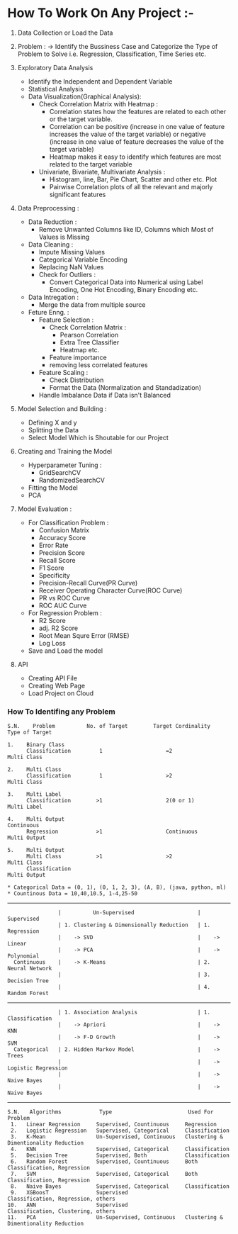 # How To Work On Any Project :- 
 1. Data Collection or Load the Data
 2. Problem :
    -> Identify the Bussiness Case and Categorize the Type of Problem to Solve 
       i.e. Regression, Classification, Time Series etc.
 3. Exploratory Data Analysis 
    * Identify the Independent and Dependent Variable
    * Statistical Analysis 
    * Data Visualization(Graphical Analysis):
      * Check Correlation Matrix with Heatmap :
        - Correlation states how the features are related to each other or the target variable.
        - Correlation can be positive (increase in one value of feature increases the value of the target variable) or
          negative (increase in one value of feature decreases the value of the target variable)
        - Heatmap makes it easy to identify which features are most related to the target variable
      * Univariate, Bivariate, Multivariate Analysis :
        - Histogram, line, Bar, Pie Chart, Scatter and other etc. Plot
        - Pairwise Correlation plots of all the relevant and majorly significant features
 4. Data Preprocessing :
    * Data Reduction :
      - Remove Unwanted Columns like ID, Columns which Most of Values is Missing
    * Data Cleaning :
      - Impute Missing Values
      - Categorical Variable Encoding
      - Replacing NaN Values
      - Check for Outliers :
         + Convert Categorical Data into Numerical using Label Encoding, One Hot Encoding, Binary Encoding etc.
    * Data Intregation : 
      - Merge the data from multiple source 
    * Feture Enng. : 
      - Feature Selection : 
        - Check Correlation Matrix :
           * Pearson Correlation
           * Extra Tree Classifier
           * Heatmap etc.
        - Feature importance
        - removing less correlated features 
      - Feature Scaling : 
        - Check Distribution
        - Format the Data (Normalization and Standadization)
      - Handle Imbalance Data if Data isn't Balanced
 5. Model Selection and Building :
    * Defining X and y
    * Splitting the Data
    * Select Model Which is Shoutable for our Project
 6. Creating and Training the Model
    * Hyperparameter Tuning :
      - GridSearchCV
      - RandomizedSearchCV
    * Fitting the Model
    * PCA
 7. Model Evaluation :
    * For Classification Problem :
         - Confusion Matrix
         - Accuracy Score
         - Error Rate
         - Precision Score
         - Recall Score
         - F1 Score
         - Specificity
         - Precision-Recall Curve(PR Curve)
         - Receiver Operating Character Curve(ROC Curve)
         - PR vs ROC Curve
         - ROC AUC Curve
    * For Regression Problem :
        - R2 Score
        - adj. R2 Score
        - Root Mean Squre Error (RMSE)
        - Log Loss
    * Save and Load the model  
 
8. API
    * Creating API File
    * Creating Web Page
    * Load Project on Cloud

### How To Identifing any Problem

    S.N.    Problem          No. of Target        Target Cordinality         Type of Target

    1.    Binary Class           
          Classification         1                    =2                     Multi Class

    2.    Multi Class           
          Classification         1                    >2                     Multi Class
  
    3.    Multi Label   
          Classification        >1                    2(0 or 1)              Multi Label
        
    4.    Multi Output                                                       Continuous
          Regression            >1                    Continuous             Multi Output 
  
    5.    Multi Output                                                       
          Multi Class           >1                    >2                     Multi Class
          Classification                                                     Multi Output
        
    * Categorical Data = (0, 1), (0, 1, 2, 3), (A, B), (java, python, ml)
    * Countinous Data = 10,40,10.5, 1-4,25-50
 
----------------------------------------------------------------------------------------------------

                    |          Un-Supervised                    |          Supervised
                    | 1. Clustering & Dimensionally Reduction   | 1. Regression
                    |    -> SVD                                 |    -> Linear                                 
                    |    -> PCA                                 |    -> Polynomial
      Continuous    |    -> K-Means                             | 2. Neural Network
                    |                                           | 3. Decision Tree
                    |                                           | 4. Random Forest
                    
----------------------------------------------------------------------------------------------------- 

                    | 1. Association Analysis                   | 1. Classification
                    |    -> Apriori                             |    -> KNN 
                    |    -> F-D Growth                          |    -> SVM
      Categorical   | 2. Hidden Markov Model                    |    -> Trees
                    |                                           |    -> Logistic Regression
                    |                                           |    -> Naive Bayes
                    |                                           |    -> Naive Bayes
                    
------------------------------------------------------------------------------------------------------

    S.N.   Algorithms            Type                        Used For Problem
     1.   Linear Regression     Supervised, Countinuous     Regression
     2.   Logistic Regression   Supervised, Categorical     Classification
     3.   K-Mean                Un-Supervised, Continuous   Clustering & Dimentionality Reduction
     4.   KNN                   Supervised, Categorical     Classification
     5.   Decision Tree         Supervised, Both            Classification
     6.   Random Forest         Supervised, Countinuous     Both Classification, Regression
     7.   SVM                   Supervised, Categorical     Both Classification, Regression
     8.   Naive Bayes           Supervised, Categorical     Classification
     9.   XGBoosT               Supervised                  Classification, Regression, others
    10.   ANN                   Supervised                  Classification, Clustering, others 
    11.   PCA                   Un-Supervised, Continuous   Clustering & Dimentionality Reduction 

